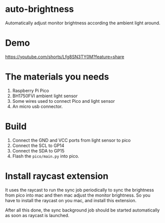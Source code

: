 # auto-brightness

Automatically adjust monitor brightness according the ambient light around.


# Demo

https://youtube.com/shorts/Lfg8SN3TY0M?feature=share

# The materials you needs

1. Raspberry Pi Pico
2. BH1750FVI ambient light sensor
3. Some wires used to connect Pico and light sensor
4. An micro usb connector.

# Build 

1. Connect the GND and VCC ports from light sensor to pico
2. Connect the SCL to GP14
3. Connect the SDA to GP15
4. Flash the `pico/main.py` into pico.

# Install raycast extension

It uses the raycast to run the sync job periodically to sync the brightness from pico into mac and then mac adjust the monitor brightness.
So you have to install the raycast on you mac, and install this extension.

After all this done, the sync background job should be started automatically as soon as raycast is launched.
